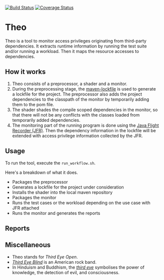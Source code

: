 [![Build Status][ci-shield]][ci-link]
[![Coverage Status][coverage-shield]][ci-link]

# Theo
Theo is a tool to monitor access privileges originating from third-party dependencies.
It extracts runtime information by running the test suite and/or running a workload. Then it maps the resource accesses 
to dependencies. 

## How it works

1. Theo consists of a preprocessor, a shader and a monitor. 
2. During the preprocessing stage, the [maven-lockfile](https://github.com/chains-project/maven-lockfile) is used to generate a lockfile for the project. The preprocessor also adds the project dependencies to the classpath of the monitor by temporarily adding them to the pom file.
3. The shader shades the compile scoped dependencies in the monitor, so that there will not be any conflicts with the classes loaded from temporarily added dependencies.
4. The monitoring part of the running program is done using the [Java Flight Recorder (JFR)](https://openjdk.org/jeps/328). Then the dependency information in the lockfile will be extended with access privilege information collected by the JFR.  

## Usage

To run the tool, execute the `run_workflow.sh`.

Here's a breakdown of what it does.

- Packages the preprocessor
- Generates a lockfile for the project under consideration
- Installs the shader into the local maven repository
- Packages the monitor
- Runs the test cases or the workload depending on the use case with JFR attached
- Runs the monitor and generates the reports

## Reports

## Miscellaneous

- Theo stands for *Third Eye Open*. 
- *[Third Eye Blind](https://www.youtube.com/channel/UCHdCnspLnD7bgi_U6E44W6g)* is an American rock band.
- In Hinduism and Buddhism, the *[third eye](https://en.wikipedia.org/wiki/Third_eye)* symbolises the power of knowledge, the detection of evil, and consciousness. 

<!-- references -->

[ci-shield]: https://github.com/chains-project/theo/workflows/CI/badge.svg?branch=master
[ci-link]: https://github.com/chains-project/theo/actions
[coverage-shield]: https://github.com/chains-project/theo/blob/master/.github/badges/jacoco.svg
